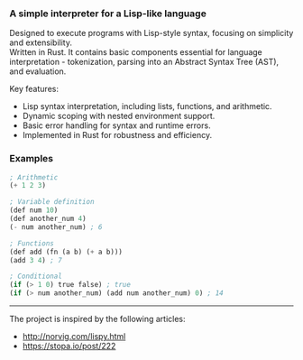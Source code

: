 ### A simple interpreter for a Lisp-like language

Designed to execute programs with Lisp-style syntax, focusing on simplicity and extensibility.<br/>Written in Rust. It contains basic components essential for language interpretation - tokenization, parsing into an Abstract Syntax Tree (AST), and evaluation.

Key features:
- Lisp syntax interpretation, including lists, functions, and arithmetic.
- Dynamic scoping with nested environment support.
- Basic error handling for syntax and runtime errors.
- Implemented in Rust for robustness and efficiency.

### Examples

```lisp
; Arithmetic
(+ 1 2 3)

; Variable definition
(def num 10)
(def another_num 4)
(- num another_num) ; 6

; Functions
(def add (fn (a b) (+ a b)))
(add 3 4) ; 7

; Conditional
(if (> 1 0) true false) ; true
(if (> num another_num) (add num another_num) 0) ; 14

```

---

The project is inspired by the following articles:
- http://norvig.com/lispy.html
- https://stopa.io/post/222
